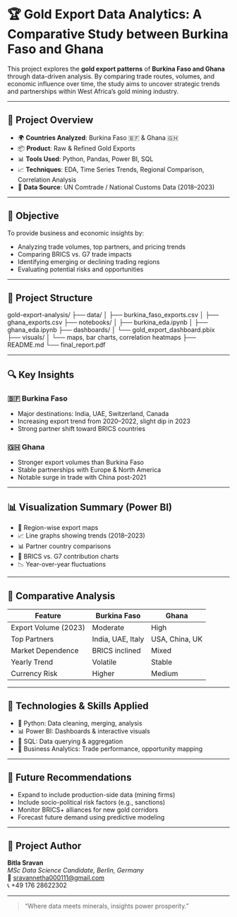 # 🏆 Gold Export Data Analytics: A Comparative Study between Burkina Faso and Ghana

This project explores the **gold export patterns** of **Burkina Faso and Ghana** through data-driven analysis. By comparing trade routes, volumes, and economic influence over time, the study aims to uncover strategic trends and partnerships within West Africa’s gold mining industry.

---

## 📌 Project Overview

- 🌍 **Countries Analyzed**: Burkina Faso 🇧🇫 & Ghana 🇬🇭
- 📦 **Product**: Raw & Refined Gold Exports
- 📊 **Tools Used**: Python, Pandas, Power BI, SQL
- 📈 **Techniques**: EDA, Time Series Trends, Regional Comparison, Correlation Analysis
- 📁 **Data Source**: UN Comtrade / National Customs Data (2018–2023)

---

## 🎯 Objective

To provide business and economic insights by:
- Analyzing trade volumes, top partners, and pricing trends
- Comparing BRICS vs. G7 trade impacts
- Identifying emerging or declining trading regions
- Evaluating potential risks and opportunities

---

## 📂 Project Structure

gold-export-analysis/
├── data/
│   ├── burkina_faso_exports.csv
│   ├── ghana_exports.csv
├── notebooks/
│   ├── burkina_eda.ipynb
│   ├── ghana_eda.ipynb
├── dashboards/
│   └── gold_export_dashboard.pbix
├── visuals/
│   └── maps, bar charts, correlation heatmaps
├── README.md
└── final_report.pdf

---

## 🔍 Key Insights

### 🇧🇫 Burkina Faso
- Major destinations: India, UAE, Switzerland, Canada
- Increasing export trend from 2020–2022, slight dip in 2023
- Strong partner shift toward BRICS countries

### 🇬🇭 Ghana
- Stronger export volumes than Burkina Faso
- Stable partnerships with Europe & North America
- Notable surge in trade with China post-2021

---

## 📊 Visualization Summary (Power BI)

- 📍 Region-wise export maps
- 📈 Line graphs showing trends (2018–2023)
- 📊 Partner country comparisons
- 🔄 BRICS vs. G7 contribution charts
- 📉 Year-over-year fluctuations

---

## 🔄 Comparative Analysis

| Feature                  | Burkina Faso        | Ghana               |
|--------------------------|---------------------|---------------------|
| Export Volume (2023)     | Moderate            | High                |
| Top Partners             | India, UAE, Italy   | USA, China, UK      |
| Market Dependence        | BRICS inclined      | Mixed               |
| Yearly Trend             | Volatile            | Stable              |
| Currency Risk            | Higher              | Medium              |

---

## 🧠 Technologies & Skills Applied

- 🐍 Python: Data cleaning, merging, analysis
- 📊 Power BI: Dashboards & interactive visuals
- 🧮 SQL: Data querying & aggregation
- 💼 Business Analytics: Trade performance, opportunity mapping

---

## 🔮 Future Recommendations

- Expand to include production-side data (mining firms)
- Include socio-political risk factors (e.g., sanctions)
- Monitor BRICS+ alliances for new gold corridors
- Forecast future demand using predictive modeling


---

## 🙋 Project Author

**Bitla Sravan**  
_MSc Data Science Candidate, Berlin, Germany_  
📧 sravannetha000111@gmail.com  
📞 +49 176 28622302  

---

> “Where data meets minerals, insights power prosperity.”